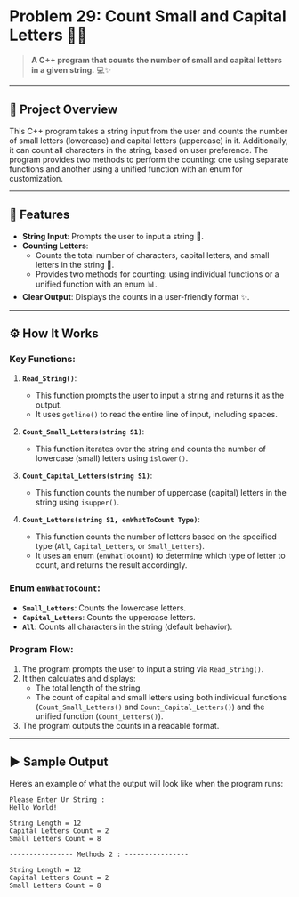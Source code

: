 # Problem 29: Count Small and Capital Letters 🔢🔤

> **A C++ program that counts the number of small and capital letters in a given string.** 💻✨

---

## 📘 Project Overview
This C++ program takes a string input from the user and counts the number of small letters (lowercase) and capital letters (uppercase) in it. Additionally, it can count all characters in the string, based on user preference. The program provides two methods to perform the counting: one using separate functions and another using a unified function with an enum for customization.

---

## 🌟 Features
- **String Input**: Prompts the user to input a string 📝.
- **Counting Letters**: 
  - Counts the total number of characters, capital letters, and small letters in the string 🔢.
  - Provides two methods for counting: using individual functions or a unified function with an enum 📊.
- **Clear Output**: Displays the counts in a user-friendly format ✨.

---

## ⚙️ How It Works

### Key Functions:
1. **`Read_String()`**:
   - This function prompts the user to input a string and returns it as the output.
   - It uses `getline()` to read the entire line of input, including spaces.

2. **`Count_Small_Letters(string S1)`**:
   - This function iterates over the string and counts the number of lowercase (small) letters using `islower()`.

3. **`Count_Capital_Letters(string S1)`**:
   - This function counts the number of uppercase (capital) letters in the string using `isupper()`.

4. **`Count_Letters(string S1, enWhatToCount Type)`**:
   - This function counts the number of letters based on the specified type (`All`, `Capital_Letters`, or `Small_Letters`).
   - It uses an enum (`enWhatToCount`) to determine which type of letter to count, and returns the result accordingly.

### Enum `enWhatToCount`:
- **`Small_Letters`**: Counts the lowercase letters.
- **`Capital_Letters`**: Counts the uppercase letters.
- **`All`**: Counts all characters in the string (default behavior).

### Program Flow:
1. The program prompts the user to input a string via `Read_String()`.
2. It then calculates and displays:
   - The total length of the string.
   - The count of capital and small letters using both individual functions (`Count_Small_Letters()` and `Count_Capital_Letters()`) and the unified function (`Count_Letters()`).
3. The program outputs the counts in a readable format.

---

## ▶️ Sample Output
Here’s an example of what the output will look like when the program runs:

```plaintext
Please Enter Ur String : 
Hello World!

String Length = 12
Capital Letters Count = 2
Small Letters Count = 8

---------------- Methods 2 : ----------------

String Length = 12
Capital Letters Count = 2
Small Letters Count = 8
